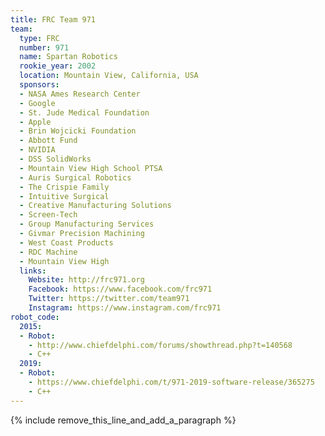 ```yaml
---
title: FRC Team 971
team:
  type: FRC
  number: 971
  name: Spartan Robotics
  rookie_year: 2002
  location: Mountain View, California, USA
  sponsors:
  - NASA Ames Research Center
  - Google
  - St. Jude Medical Foundation
  - Apple
  - Brin Wojcicki Foundation
  - Abbott Fund
  - NVIDIA
  - DSS SolidWorks
  - Mountain View High School PTSA
  - Auris Surgical Robotics
  - The Crispie Family
  - Intuitive Surgical
  - Creative Manufacturing Solutions
  - Screen-Tech
  - Group Manufacturing Services
  - Givmar Precision Machining
  - West Coast Products
  - RDC Machine
  - Mountain View High
  links:
    Website: http://frc971.org
    Facebook: https://www.facebook.com/frc971
    Twitter: https://twitter.com/team971
    Instagram: https://www.instagram.com/frc971
robot_code:
  2015:
  - Robot:
    - http://www.chiefdelphi.com/forums/showthread.php?t=140568
    - C++
  2019: 
  - Robot:
    - https://www.chiefdelphi.com/t/971-2019-software-release/365275
    - C++
---
```


{% include remove_this_line_and_add_a_paragraph %}
